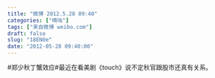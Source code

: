 ```yaml
---
title: "微博 2012.5.28 09:40"
categories: ["嘀咕"]
tags: ["来自微博 weibo.com"]
draft: false
slug: "18EN0e"
date: "2012-05-28 09:40:00"
---
```


<p>#郑少秋丁蟹效应#最近在看美剧《touch》说不定秋官跟股市还真有关系。 ​​​​</p>
